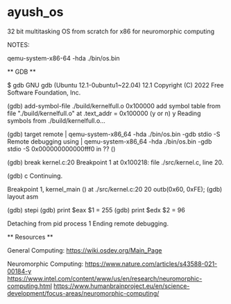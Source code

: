 # ayush_os
32 bit multitasking OS from scratch for x86 for neuromorphic computing

NOTES:

qemu-system-x86-64 -hda ./bin/os.bin

** GDB **

$ gdb
GNU gdb (Ubuntu 12.1-0ubuntu1~22.04) 12.1
Copyright (C) 2022 Free Software Foundation, Inc.

(gdb) add-symbol-file ./build/kernelfull.o  0x100000
add symbol table from file "./build/kernelfull.o" at
	.text_addr = 0x100000
(y or n) y
Reading symbols from ./build/kernelfull.o...

(gdb) target remote | qemu-system-x86_64 -hda ./bin/os.bin -gdb stdio -S
Remote debugging using | qemu-system-x86_64 -hda ./bin/os.bin -gdb stdio -S
0x000000000000fff0 in ?? ()

(gdb) break kernel.c:20
Breakpoint 1 at 0x100218: file ./src/kernel.c, line 20.

(gdb) c
Continuing.

Breakpoint 1, kernel_main () at ./src/kernel.c:20
20	    outb(0x60, 0xFE);
(gdb) layout asm

(gdb) stepi
(gdb) print $eax
$1 = 255
(gdb) print $edx
$2 = 96

Detaching from pid process 1
Ending remote debugging.

** Resources **

General Computing:
https://wiki.osdev.org/Main_Page

Neuromorphic Computing:
https://www.nature.com/articles/s43588-021-00184-y
https://www.intel.com/content/www/us/en/research/neuromorphic-computing.html
https://www.humanbrainproject.eu/en/science-development/focus-areas/neuromorphic-computing/










